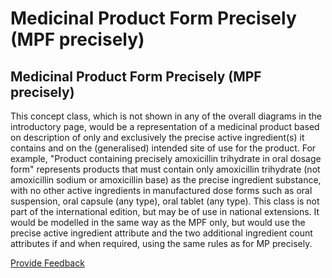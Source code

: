 # Medicinal Product Form Precisely (MPF precisely)

## **Medicinal Product Form Precisely (****MPF precisely****)**

This concept class, which is not shown in any of the overall diagrams in the introductory page, would be a representation of a medicinal product based on description of only and exclusively the precise active ingredient(s) it contains and on the (generalised) intended site of use for the product. For example, "Product containing precisely amoxicillin trihydrate in oral dosage form" represents products that must contain only amoxicillin trihydrate (not amoxicillin sodium or amoxicillin base) as the precise ingredient substance, with no other active ingredients in manufactured dose forms such as oral suspension, oral capsule (any type), oral tablet (any type). This class is not part of the international edition, but may be of use in national extensions. It would be modelled in the same way as the MPF only, but would use the precise active ingredient attribute and the two additional ingredient count attributes if and when required, using the same rules as for MP precisely. 






<a href="https://docs.google.com/forms/d/e/1FAIpQLScTmbZIf0UEQwYDkY27EEWBkaiYkHSbR0_9DmFrMLXoQLyL7Q/viewform?usp=pp_url&entry.1767247133=SCT+Editorial+Guide&entry.670899847=Medicinal%20Product%20Form%20Precisely%20%28MPF%20precisely%29" class="button primary">Provide Feedback</a>

